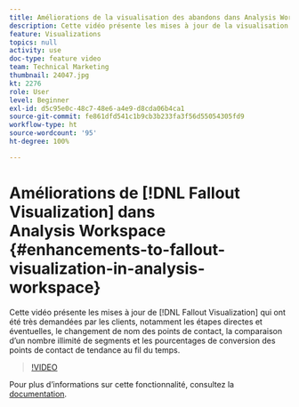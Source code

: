 ```yaml
---
title: Améliorations de la visualisation des abandons dans Analysis Workspace
description: Cette vidéo présente les mises à jour de la visualisation des abandons qui ont été très demandées par les clients, notamment les étapes directes et éventuelles, le changement de nom des points de contact, la comparaison d’un nombre illimité de segments et les pourcentages de conversion des points de contact de tendance au fil du temps.
feature: Visualizations
topics: null
activity: use
doc-type: feature video
team: Technical Marketing
thumbnail: 24047.jpg
kt: 2276
role: User
level: Beginner
exl-id: d5c95e0c-48c7-48e6-a4e9-d8cda06b4ca1
source-git-commit: fe861dfd541c1b9cb3b233fa3f56d55054305fd9
workflow-type: ht
source-wordcount: '95'
ht-degree: 100%

---
```


# Améliorations de [!DNL Fallout Visualization] dans Analysis Workspace {#enhancements-to-fallout-visualization-in-analysis-workspace}

Cette vidéo présente les mises à jour de [!DNL Fallout Visualization] qui ont été très demandées par les clients, notamment les étapes directes et éventuelles, le changement de nom des points de contact, la comparaison d’un nombre illimité de segments et les pourcentages de conversion des points de contact de tendance au fil du temps.

>[!VIDEO](https://video.tv.adobe.com/v/24047/?quality=12)

Pour plus dʼinformations sur cette fonctionnalité, consultez la [documentation](https://experienceleague.adobe.com/docs/analytics/analyze/analysis-workspace/visualizations/fallout/fallout-flow.html?lang=fr).
